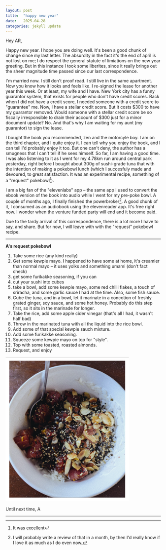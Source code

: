 ```yaml
---
layout: post
title:  "happy new year"
date:   2025-04-28
categories: jekyll update
---
```


Hey AR,

Happy new year. I hope you are doing well. It's been a good chunk of change since my last letter. 
The absurdity in the fact it's the end of april is not lost on me; I do respect the general statute of limiations on the new year greeting. But in this instance I took some liberites, since it really brings out the sheer magnitude time passed since our last correspondence.

I'm married now. I still don't proof read. I still live in the same apartment. Now you know how it looks and feels like. I re-signed the lease for another year this week. Or at least, my wife and I have. New York city has a funny guarantor system, that exists for people who don't have credit scores. Back when I did not have a credit score, I needed someone with a credit score to "guarantee" me. Now, I have a stellar credit score. But it costs $300 to have my guarantor removed. Would someone with a stellar credit score be so fiscally irresponsible to drain their account of $300 just for a minor document update? No. And that's why I am waiting for my aunt (my guarantor) to sign the lease. 

I bought the book you recommended, zen and the motorcyle boy. I am on the third chapter, and I quite enjoy it. 
I can tell why you enjoy the book, and I can tell I'd probably enjoy it too. But one can't deny, the author has a smugness that I can't tell if he sees himself. So far, I am having a good time. I was also listening to it as I went for my 4.78km run around central park yesterday, right before I bought about 300g of sushi-grade tuna that with the intention of making a pokebowl lunch (which I succesfuly made and devoured, to great satisfaction. It was an experimental recipe, something of a "request" pokebowl[^1]).

I am a big fan of the "elevenlabs" app – the same app I used to convert the ebook version of the book into audio while I went for my pre-poke bowl. A couple of months ago, I finally finished the powerbroker[^2]. A good chunk of it, I consumed as an audiobook using the elevenreader app. It's free right now. I wonder when the venture funded party will end and it become paid.


Due to the tardy arrival of this correspondence, there is a lot more I have to say, and share. But for now, I will leave with with the "request" pokebowl recipe.

---
**A's request pokebowl**

1. Take some rice (any kind really)
2. Get some kewpie mayo. I happened to have some at home, it's creamier than normal mayo – it uses yolks and something umami (don't fact check)
3. get some furikakke seasoning, if you can
4. cut your sushi into cubes
5. take a bowl, add some kewpie mayo, some red chilli flakes, a touch of sriracha, and some garlic sauce I had at the time. Also, some fish sauce.
6. Cube the tuna, and in a bowl, let it marinate in a concotion of freshly grated ginger, soy sauce, and some hot honey. Probably do this step first, so it sits in the marinade for longer.
7. Take the rice, add some apple cider vinegar (that's all I had, it wasn't half bad)
8. Throw in the marinated tuna with all the liquid into the rice bowl.
9. Add some of that special kewpie sauch mixture.
10. Add some furikakke seasoning.
11. Squeeze some kewpie mayo on top for "style".
12. Top with some toasted, roasted almonds.
13. Request, and enjoy

<img src="/images/pokebowl.png" alt="A's request pokebowl" style="max-width: 400px;">


Until next time,
A


---

[^1]: It was excellent

[^2]: I will probably write a review of that in a month, by then I'd really know if I love it as much as I do even now.